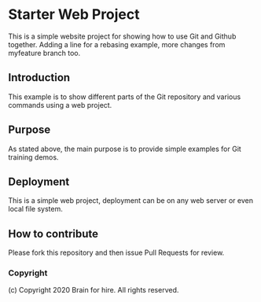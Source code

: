 # Starter Web Project

This is a simple website project for showing how to use Git and Github together.  Adding a line for a rebasing example, more changes from myfeature branch too.

## Introduction

This example is to show different parts of the Git repository and various commands using a web project.

## Purpose

As stated above, the main purpose is to provide simple examples for Git training demos.

## Deployment

This is a simple web project, deployment can be on any web server or even local file system.

## How to contribute

Please fork this repository and then issue Pull Requests for review.

### Copyright

(c) Copyright 2020 Brain for hire.  All rights reserved.
